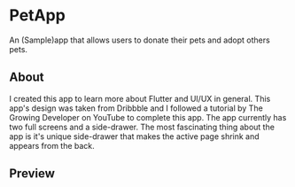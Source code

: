 # PetApp

An (Sample)app that allows users to donate their pets and adopt others pets.

## About

I created this app to learn more about Flutter and UI/UX in general. This app's design was taken from Dribbble and I followed a tutorial by The Growing Developer on YouTube to complete this app. The app currently has two full screens and a side-drawer. The most fascinating thing about the app is it's unique side-drawer that makes the active page shrink and appears from the back.

## Preview

